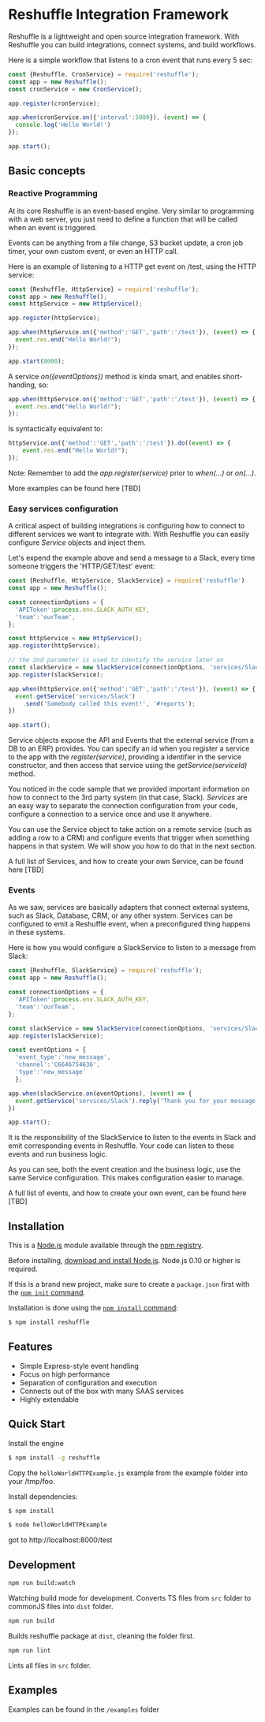 # Reshuffle Integration Framework
Reshuffle is a lightweight and open source integration framework. With Reshuffle you can build integrations, connect systems, and build workflows.

Here is a simple workflow that listens to a cron event that runs every 5 sec: 
```js
const {Reshuffle, CronService} = require('reshuffle');
const app = new Reshuffle();
const cronService = new CronService();

app.register(cronService);

app.when(cronService.on({'interval':5000}), (event) => {
  console.log('Hello World!')
});

app.start();
```

## Basic concepts
### Reactive Programming
At its core Reshuffle is an event-based engine. Very similar to programming with a web server, you just need to define a function that will be called when an event is triggered.

Events can be anything from a file change, S3 bucket update, a cron job timer, your own custom event, or even an HTTP call.

Here is an example of listening to a HTTP get event on /test, using the HTTP service:

```js
const {Reshuffle, HttpService} = require('reshuffle');
const app = new Reshuffle();
const httpService = new HttpService();

app.register(httpService);

app.when(httpService.on({'method':'GET','path':'/test'}), (event) => {
  event.res.end("Hello World!");
});

app.start(8000);
```
A service *on({eventOptions})* method is kinda smart, and enables short-handing, so:
```js
app.when(httpService.on({'method':'GET','path':'/test'}), (event) => {
  event.res.end("Hello World!");
});
```
Is syntactically equivalent to: 
```js
httpService.on({'method':'GET','path':'/test'}).do((event) => {
    event.res.end("Hello World!");
});

```
Note: Remember to add the *app.register(service)* prior to *when(...)* or *on(...)*. 

More examples can be found here [TBD]

### Easy services configuration 
A critical aspect of building integrations is configuring how to connect to different services we want to integrate with. With Reshuffle you can easily configure *Service* objects and inject them.

Let's expend the example above and send a message to a Slack, every time someone triggers the 'HTTP/GET/test' event:

```js
const {Reshuffle, HttpService, SlackService} = require('reshuffle')
const app = new Reshuffle();

const connectionOptions = {
  'APIToken':process.env.SLACK_AUTH_KEY,
  'team':'ourTeam',
};

const httpService = new HttpService();
app.register(httpService);

// the 2nd parameter is used to identify the service later on
const slackService = new SlackService(connectionOptions, 'services/Slack');
app.register(slackService);

app.when(httpService.on({'method':'GET','path':'/test'}), (event) => {
  event.getService('services/Slack')
    .send('Somebody called this event!', '#reports');
})

app.start();
```
Service objects expose the API and Events that the external service (from a DB to an ERP) provides. You can specify an id when you register a service to the app with the *register(service)*, providing a identifier in the service constructor, and then access that service using the *getService(serviceId)* method. 

You noticed in the code sample that we provided important information on how to connect to the 3rd party system (in that case, Slack). *Services* are an easy way to separate the connection configuration from your code, configure a connection to a service once and use it anywhere. 

You can use the Service object to take action on a remote service (such as adding a row to a CRM) and configure events that trigger when something happens in that system. We will show you how to do that in the next section. 

A full list of Services, and how to create your own Service, can be found here [TBD]

### Events
As we saw, services are basically adapters that connect external systems, such as Slack, Database, CRM, or any other system. Services can be configured to emit a Reshuffle event, when a preconfigured thing happens in these systems. 
 
Here is how you would configure a SlackService to listen to a message from Slack:
```js
const {Reshuffle, SlackService} = require('reshuffle');
const app = new Reshuffle();

const connectionOptions = {
  'APIToken':process.env.SLACK_AUTH_KEY,
  'team':'ourTeam',
};

const slackService = new SlackService(connectionOptions, 'services/Slack');
app.register(slackService);

const eventOptions = {
  'event_type':'new_message',
  'channel':'C6646754636',
  'type':'new_message'
  };

app.when(slackService.on(eventOptions), (event) => {
  event.getService('services/Slack').reply('Thank you for your message!');
})

app.start();
```
It is the responsibility of the SlackService to listen to the events in Slack and emit corresponding events in Reshuffle. Your code can listen to these events and run business logic.

As you can see, both the event creation and the business logic, use the same Service configuration. This makes configuration easier to manage.

 A full list of events, and how to create your own event, can be found here [TBD]


## Installation

This is a [Node.js](https://nodejs.org/en/) module available through the
[npm registry](https://www.npmjs.com/).

Before installing, [download and install Node.js](https://nodejs.org/en/download/).
Node.js 0.10 or higher is required.

If this is a brand new project, make sure to create a `package.json` first with
the [`npm init` command](https://docs.npmjs.com/creating-a-package-json-file).

Installation is done using the
[`npm install` command](https://docs.npmjs.com/getting-started/installing-npm-packages-locally):

```bash
$ npm install reshuffle
```

## Features

  * Simple Express-style event handling 
  * Focus on high performance
  * Separation of configuration and execution
  * Connects out of the box with many SAAS services
  * Highly extendable

## Quick Start

  
  Install the engine

```bash
$ npm install -g reshuffle
```

Copy the `helloWorldHTTPExample.js` example from the example folder into your /tmp/foo.

Install dependencies:

```bash
$ npm install
```

```bash
$ node helloWorldHTTPExample
```

got to http://localhost:8000/test

## Development
```bash
npm run build:watch
```
Watching build mode for development. 
Converts TS files from `src` folder to commonJS files into `dist` folder.

```bash
npm run build
```
Builds reshuffle package at `dist`, cleaning the folder first.

```bash
npm run lint
```
Lints all files in `src` folder.

## Examples
Examples can be found in the `/examples` folder
